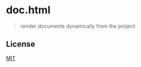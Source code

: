 # doc.html
> render documents dynamically from the project

## License

[MIT](http://mohayonao.mit-license.org/)
